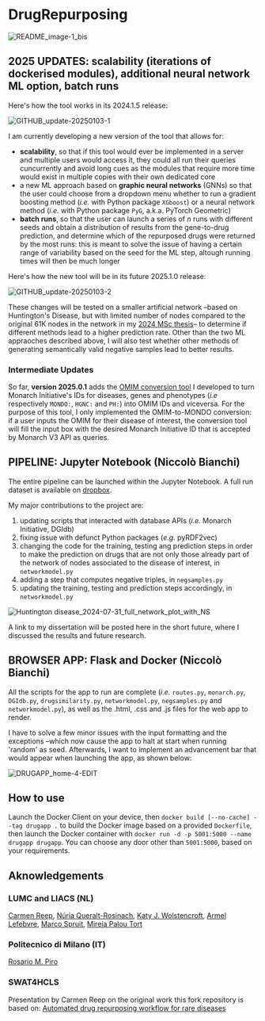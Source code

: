 # DrugRepurposing

![README_image-1_bis](https://github.com/NCMBianchi/DrugRepurposing/assets/111352723/7db18469-0998-42f7-8bb2-23ee2af35f3c)

## 2025 UPDATES: scalability (iterations of dockerised modules), additional neural network ML option, batch runs

Here's how the tool works in its 2024.1.5 release:

![GITHUB_update-20250103-1](https://github.com/user-attachments/assets/88773663-84a1-422f-bf92-1e0a926bcf2d)

I am currently developing a new version of the tool that allows for:
- **scalability**, so that if this tool would ever be implemented in a server and multiple users would access it, they could all run their queries cuncurrently and avoid long cues as the modules that require more time would exist in multiple copies with their own dedicated core
- a new ML approach based on **graphic neural networks** (GNNs) so that the user could choose from a dropdown menu whether to run a gradient boosting method (*i.e.* with Python package `XGboost`) or a neural network method (*i.e.* with Python package `PyG`, a.k.a. PyTorch Geometric)
- **batch runs**, so that the user can launch a series of *n* runs with different seeds and obtain a distribution of results from the gene-to-drug prediction, and determine which of the repurposed drugs were returned by the most runs: this is meant to solve the issue of having a certain range of variability based on the seed for the ML step, altough running times will then be much longer

Here's how the new tool will be in its future 2025.1.0 release:

![GITHUB_update-20250103-2](https://github.com/user-attachments/assets/cd844433-c210-4791-94b4-ec6acc236cf3)

These changes will be tested on a smaller artificial network –based on Huntington's Disease, but with limited number of nodes compared to the original 61K nodes in the network in my [2024 MSc thesis](https://www.dropbox.com/scl/fi/6vzgfld7riqb19hm5wj6u/DRUG_REPURPOSING_thesis_Premium.pdf?rlkey=y9xm7zuxm4q035byvhe496m9k&dl=0)– to determine if different methods lead to a higher prediction rate. Other than the two ML appraoches described above, I will also test whether other methods of generating semantically valid negative samples lead to better results.

### Intermediate Updates
So far, **version 2025.0.1** adds the [OMIM conversion tool](https://github.com/NCMBianchi/OMIM-converter) I developed to turn Monarch Initiative's IDs for diseases, genes and phenotypes (*i.e* respectively `MONDO:`, `HGNC:` and `PH:`) into OMIM IDs and viceversa. For the purpose of this tool, I only implemented the OMIM-to-MONDO conversion: if a user inputs the OMIM for their disease of interest, the conversion tool will fill the input box with the desired Monarch Initiative ID that is accepted by Monarch V3 API as queries.

## PIPELINE: Jupyter Notebook (Niccolò Bianchi)
The entire pipeline can be launched within the Jupyter Notebook. A full run dataset is available on [dropbox](https://www.dropbox.com/scl/fi/prvqajjau227741z5ve91/data.7z?rlkey=qjumdz9r93y0yv6mhc21a7bir&st=jqsfgypj&dl=0).

My major contributions to the project are:
1. updating scripts that interacted with database APIs (<i>i.e.</i> Monarch Initiative, DGIdb)
2. fixing issue with defunct Python packages (<i>e.g.</i> pyRDF2vec)
3. changing the code for the training, testing ang prediction steps in order to make the prediction on drugs that are not only those already part of the network of nodes associated to the disease of interest, in ```networkmodel.py```
4. adding a step that computes negative triples, in ```negsamples.py```
5. updating the training, testing and prediction steps accordingly, in ```networkmodel.py```

![Huntington disease_2024-07-31_full_network_plot_with_NS](https://github.com/user-attachments/assets/eed9bbfc-5168-4a6b-a19c-ba7b2e91c25e)

A link to my dissertation will be posted here in the short future, where I discussed the results and future research.

## BROWSER APP: Flask and Docker (Niccolò Bianchi)

All the scripts for the app to run are complete (<i>i.e.</i> ```routes.py```, ```monarch.py```, ```DGIdb.py```, ```drugsimilarity.py```, ```networkmodel.py```, ```negsamples.py``` and ```networkmodel.py```), as well as the .html, .css and .js files for the web app to render.

I have to solve a few minor issues with the input formatting and the exceptions –which now cause the app to halt at start when running 'random' as seed. Afterwards, I want to implement an advancement bar that would appear when launching the app, as shown below:

![DRUGAPP_home-4-EDIT](https://github.com/user-attachments/assets/74c5c9e7-d4f9-4fc2-8c9c-483c72c075d7)

## How to use

Launch the Docker Client on your device, then ```docker build [--no-cache] --tag drugapp .``` to build the Docker image based on a provided `Dockerfile`, then launch the Docker container with ```docker run -d -p 5001:5000 --name drugapp drugapp```. You can choose any door other than `5001:5000`, based on your requirements.

## Aknowledgements
### LUMC and LIACS (NL)
[Carmen Reep](https://www.researchgate.net/profile/Carmen-Reep), [Núria Queralt-Rosinach](https://www.researchgate.net/scientific-contributions/Nuria-Queralt-Rosinach-2198951627), [Katy J. Wolstencroft](https://www.researchgate.net/profile/Katy-Wolstencroft), [Armel Lefebvre](https://0-scholar-google-com.brum.beds.ac.uk/citations?user=O363fEMAAAAJ&hl=en), [Marco Spruit](https://scholar.google.com/citations?user=GFvyyeAAAAAJ), [Mireia Palou Tort](https://nl.linkedin.com/in/mireia-palou-tort-295909198)

### Politecnico di Milano (IT)
[Rosario M. Piro](https://scholar.google.com/citations?user=HuNyLrcAAAAJ)

### SWAT4HCLS
Presentation by Carmen Reep on the original work this fork repository is based on: [Automated drug repurposing workflow for rare diseases](https://youtu.be/RsfUrRhZAso?si=Og1z1RdPaukpPIbP)
